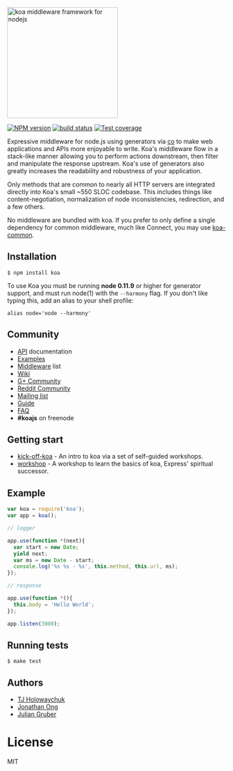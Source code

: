 <img src="https://dl.dropboxusercontent.com/u/6396913/koa/logo.png" alt="koa middleware framework for nodejs" width="255px" />

  [![NPM version][npm-image]][npm-url]
  [![build status][travis-image]][travis-url]
  [![Test coverage][coveralls-image]][coveralls-url]

  Expressive middleware for node.js using generators via [co](https://github.com/visionmedia/co)
  to make web applications and APIs more enjoyable to write. Koa's middleware flow in a stack-like manner allowing you to perform actions downstream, then filter and manipulate the response upstream. Koa's use of generators also greatly increases the readability and robustness of your application.

  Only methods that are common to nearly all HTTP servers are integrated directly into Koa's small ~550 SLOC codebase. This
  includes things like content-negotiation, normalization of node inconsistencies, redirection, and a few others.

  No middleware are bundled with koa. If you prefer to only define a single dependency for common middleware, much like Connect, you may use
  [koa-common](https://github.com/koajs/common).

## Installation

```
$ npm install koa
```

  To use Koa you must be running __node 0.11.9__ or higher for generator support, and must run node(1)
  with the `--harmony` flag. If you don't like typing this, add an alias to your shell profile:

```
alias node='node --harmony'
```

## Community

 - [API](docs/api/index.md) documentation
 - [Examples](https://github.com/koajs/examples)
 - [Middleware](https://github.com/koajs/koa/wiki) list
 - [Wiki](https://github.com/koajs/koa/wiki)
 - [G+ Community](https://plus.google.com/communities/101845768320796750641)
 - [Reddit Community](http://reddit.com/r/koajs)
 - [Mailing list](https://groups.google.com/forum/#!forum/koajs)
 - [Guide](docs/guide.md)
 - [FAQ](docs/faq.md)
 - __#koajs__ on freenode

## Getting start

 - [kick-off-koa](https://github.com/koajs/kick-off-koa) - An intro to koa via a set of self-guided workshops.
 - [workshop](https://github.com/koajs/workshop) - A workshop to learn the basics of koa, Express' spiritual successor.

## Example

```js
var koa = require('koa');
var app = koa();

// logger

app.use(function *(next){
  var start = new Date;
  yield next;
  var ms = new Date - start;
  console.log('%s %s - %s', this.method, this.url, ms);
});

// response

app.use(function *(){
  this.body = 'Hello World';
});

app.listen(3000);
```

## Running tests

```
$ make test
```

## Authors

  - [TJ Holowaychuk](https://github.com/visionmedia)
  - [Jonathan Ong](https://github.com/jonathanong)
  - [Julian Gruber](https://github.com/juliangruber)

# License

  MIT

[npm-image]: https://img.shields.io/npm/v/koa.svg?style=flat
[npm-url]: https://npmjs.org/package/koa
[travis-image]: https://img.shields.io/travis/koajs/koa.svg?style=flat
[travis-url]: https://travis-ci.org/koajs/koa
[coveralls-image]: https://img.shields.io/coveralls/koajs/koa.svg?style=flat
[coveralls-url]: https://coveralls.io/r/koajs/koa?branch=master
